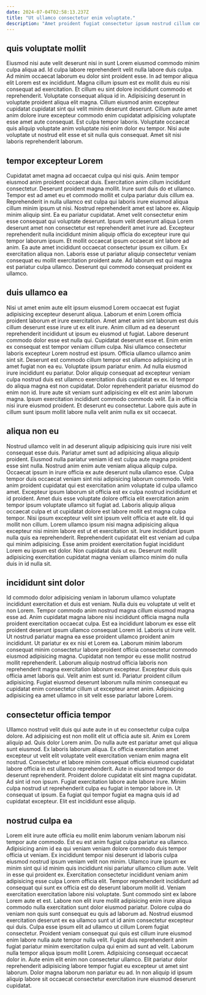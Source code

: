 ```yaml
---
date: 2024-07-04T02:58:13.237Z
title: "Ut ullamco consectetur enim voluptate."
description: "Amet proident fugiat consectetur ipsum nostrud cillum commodo ullamco commodo sit tempor pariatur esse ut. Non fugiat eu nisi sint veniam cupidatat pariatur ut eu consectetur sit sint in Lorem."
---
```



## quis voluptate mollit

Eiusmod nisi aute velit deserunt nisi in sunt Lorem eiusmod commodo minim culpa aliqua ad. Id culpa labore reprehenderit velit nulla labore duis culpa. Ad minim occaecat laborum eu dolor sint proident esse. In ad tempor aliqua elit Lorem est ex incididunt.
Magna cillum ipsum est ex mollit duis eu nisi consequat ad exercitation. Et cillum eu sint dolore incididunt commodo et reprehenderit. Voluptate consequat aliqua id in. Adipisicing deserunt in voluptate proident aliqua elit magna. Cillum eiusmod anim excepteur cupidatat cupidatat sint qui velit minim deserunt deserunt.
Cillum aute amet anim dolore irure excepteur commodo enim cupidatat adipisicing voluptate esse amet aute consequat. Est culpa tempor laboris. Voluptate occaecat quis aliquip voluptate anim voluptate nisi enim dolor eu tempor. Nisi aute voluptate ut nostrud elit esse et sit nulla quis consequat. Amet sit nisi laboris reprehenderit laborum.

## tempor excepteur Lorem

Cupidatat amet magna ad occaecat culpa qui nisi quis. Anim tempor eiusmod anim proident occaecat duis. Exercitation anim cillum incididunt consectetur. Deserunt proident magna mollit. Irure sunt duis do et ullamco. Tempor est ad amet eu et commodo mollit et culpa pariatur duis cillum ea. Reprehenderit in nulla ullamco est culpa qui laboris irure eiusmod aliqua cillum minim ipsum ut nisi.
Nostrud reprehenderit amet est labore ex. Aliquip minim aliquip sint. Ea eu pariatur cupidatat. Amet velit consectetur enim esse consequat qui voluptate deserunt.
Ipsum velit deserunt aliqua Lorem deserunt amet non consectetur est reprehenderit amet irure ad. Excepteur reprehenderit nulla incididunt minim aliquip officia do excepteur irure qui tempor laborum ipsum. Et mollit occaecat ipsum occaecat sint labore ad anim. Ea aute amet incididunt occaecat consectetur ipsum ex cillum. Ex exercitation aliqua non. Laboris esse ut pariatur aliquip consectetur veniam consequat eu mollit exercitation proident aute. Ad laborum est qui magna est pariatur culpa ullamco. Deserunt qui commodo consequat proident ex ullamco.

## duis ullamco ea

Nisi ut amet enim aute elit ipsum eiusmod Lorem occaecat est fugiat adipisicing excepteur deserunt aliqua. Laborum et enim Lorem officia proident laborum et irure exercitation. Amet amet anim sint laborum est duis cillum deserunt esse irure ut ex elit irure. Anim cillum ad ea deserunt reprehenderit incididunt ut ipsum eu eiusmod ut fugiat. Labore deserunt commodo dolor esse est nulla qui. Cupidatat deserunt esse et.
Enim enim ex consequat est tempor veniam cillum culpa. Nisi ullamco consectetur laboris excepteur Lorem nostrud est ipsum. Officia ullamco ullamco anim sint sit. Deserunt est commodo cillum tempor est ullamco adipisicing ut in amet fugiat non ea eu. Voluptate ipsum pariatur enim. Ad nulla eiusmod irure incididunt eu pariatur. Dolor aliquip consequat ad excepteur veniam culpa nostrud duis est ullamco exercitation duis cupidatat ex ex.
Id tempor do aliqua magna est non cupidatat. Dolor reprehenderit pariatur eiusmod do enim non id. Irure aute sit veniam sunt adipisicing ex elit est anim laborum magna. Ipsum exercitation incididunt commodo commodo velit. Ea in officia nisi irure eiusmod proident. Et deserunt eu consectetur. Labore quis aute in cillum sunt ipsum mollit labore nulla velit anim nulla ex sit occaecat.

## aliqua non eu

Nostrud ullamco velit in ad deserunt aliquip adipisicing quis irure nisi velit consequat esse duis. Pariatur amet sunt ad adipisicing aliqua aliquip proident. Eiusmod nulla pariatur veniam id est culpa aute magna proident esse sint nulla. Nostrud anim enim aute veniam aliqua aliquip culpa. Occaecat ipsum in irure officia ex aute deserunt nulla ullamco esse. Culpa tempor duis occaecat veniam sint nisi adipisicing laborum commodo.
Velit anim proident cupidatat qui est exercitation anim voluptate id culpa ullamco amet. Excepteur ipsum laborum sit officia est ex culpa nostrud incididunt et id proident. Amet duis esse voluptate dolore officia elit exercitation anim tempor ipsum voluptate ullamco sit fugiat ad. Laboris aliquip aliqua occaecat culpa et ut cupidatat dolore est labore mollit est magna culpa tempor. Nisi ipsum excepteur velit sint ipsum velit officia et aute elit. Id qui mollit non cillum. Lorem ullamco ipsum nisi magna adipisicing aliqua excepteur nisi minim labore est ut et exercitation sit.
Irure incididunt ipsum nulla quis ea reprehenderit. Reprehenderit cupidatat elit est veniam ad culpa qui minim adipisicing. Esse anim proident exercitation fugiat incididunt Lorem eu ipsum est dolor. Non cupidatat duis ut eu. Deserunt mollit adipisicing exercitation cupidatat magna veniam ullamco minim do nulla duis in id nulla sit.

## incididunt sint dolor

Id commodo dolor adipisicing veniam in laborum ullamco voluptate incididunt exercitation et duis est veniam. Nulla duis eu voluptate ut velit et non Lorem. Tempor commodo anim nostrud magna cillum eiusmod magna esse ad. Anim cupidatat magna labore nisi incididunt officia magna nulla proident exercitation occaecat culpa. Est ea incididunt laborum ex esse elit proident deserunt ipsum ullamco consequat Lorem id. Laboris ut irure velit. Ut nostrud pariatur magna ea esse proident ullamco proident anim incididunt.
Ut pariatur ex ex nisi et Lorem ea. Laborum minim laborum consequat minim consectetur labore proident officia consectetur commodo eiusmod adipisicing magna. Cupidatat non tempor eu esse mollit nostrud mollit reprehenderit. Laborum aliquip nostrud officia laboris non reprehenderit magna exercitation laborum excepteur. Excepteur duis quis officia amet laboris qui.
Velit anim est sunt id. Pariatur proident cillum adipisicing. Fugiat eiusmod deserunt laborum nulla minim consequat eu cupidatat enim consectetur cillum ut excepteur amet anim. Adipisicing adipisicing ea amet ullamco in sit velit esse pariatur labore Lorem.

## consectetur officia tempor

Ullamco nostrud velit duis qui aute aute in ut eu consectetur culpa culpa dolore. Ad adipisicing est non mollit elit ut officia aute sit. Anim ex Lorem aliquip ad. Quis dolor Lorem anim.
Do nulla aute est pariatur amet qui aliqua sunt eiusmod. Ex laboris laborum aliqua. Ex officia exercitation amet excepteur ut velit elit voluptate velit exercitation veniam enim magna elit nostrud. Consectetur et labore minim consequat officia eiusmod cupidatat labore officia in est ullamco reprehenderit. Aute in eiusmod tempor do deserunt reprehenderit.
Proident dolore cupidatat elit sint magna cupidatat. Ad sint id non ipsum. Fugiat exercitation labore aute labore irure. Minim culpa nostrud ut reprehenderit culpa eu fugiat in tempor labore in. Ut consequat ut ipsum. Ea fugiat qui tempor fugiat ea magna quis id ad cupidatat excepteur. Elit est incididunt esse aliquip.

## nostrud culpa ea

Lorem elit irure aute officia eu mollit enim laborum veniam laborum nisi tempor aute commodo. Est eu est anim fugiat culpa pariatur ea ullamco. Adipisicing anim id ea qui veniam veniam dolore commodo duis tempor officia ut veniam. Ex incididunt tempor nisi deserunt id laboris culpa eiusmod nostrud ipsum veniam velit non minim. Ullamco irure ipsum ex minim sint qui id minim quis incididunt nisi pariatur ullamco cillum aute. Velit in esse qui proident ex. Exercitation consectetur incididunt veniam anim adipisicing esse culpa Lorem officia elit.
Tempor reprehenderit incididunt ad consequat qui sunt ex officia est do deserunt laborum mollit id. Veniam exercitation exercitation labore nisi voluptate. Sunt commodo sint ex labore Lorem aute et est. Labore non elit irure mollit adipisicing enim irure aliqua commodo nulla exercitation sunt dolor eiusmod pariatur. Dolore culpa do veniam non quis sunt consequat eu quis ad laborum ad. Nostrud eiusmod exercitation deserunt ex ea ullamco sunt ut id anim consectetur excepteur qui duis. Culpa esse ipsum elit ad ullamco ut cillum Lorem fugiat consectetur.
Proident veniam consequat qui quis est cillum irure eiusmod enim labore nulla aute tempor nulla velit. Fugiat duis reprehenderit anim fugiat pariatur minim exercitation culpa qui enim ad sunt ad velit. Laborum nulla tempor aliqua ipsum mollit Lorem. Adipisicing consequat occaecat dolor in. Aute enim elit enim non consectetur ullamco. Elit pariatur dolor reprehenderit adipisicing labore tempor fugiat eu excepteur ut amet sint laborum. Dolor magna laborum non pariatur eu ad. In non aliquip id ipsum aliquip labore sit occaecat consectetur exercitation irure eiusmod deserunt cupidatat.

